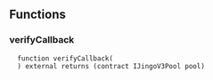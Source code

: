 ## Functions

### verifyCallback

```solidity
  function verifyCallback(
  ) external returns (contract IJingoV3Pool pool)
```
